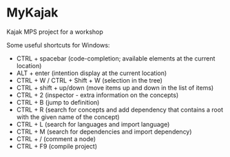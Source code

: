 # MyKajak
Kajak MPS project for a workshop

Some useful shortcuts for Windows:
* CTRL + spacebar (code-completion; available elements at the current location)
* ALT + enter (intention display at the current location)
* CTRL + W / CTRL + Shift + W (selection in the tree)
* CTRL + shift + up/down (move items up and down in the list of items)
* CTRL + 2 (inspector - extra information on the concepts)
* CTRL + B (jump to definition)
* CTRL + R (search for concepts and add dependency that contains a root with the given name of the concept)
* CTRL + L (search for languages and import language)
* CTRL + M (search for dependencies and import dependency)
* CTRL + / (comment a node)
* CTRL + F9 (compile project)
